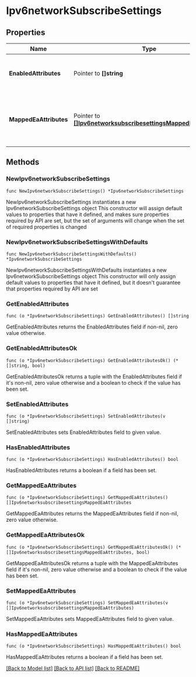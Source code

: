 # Ipv6networkSubscribeSettings

## Properties

Name | Type | Description | Notes
------------ | ------------- | ------------- | -------------
**EnabledAttributes** | Pointer to **[]string** | The list of Cisco ISE attributes allowed for subscription. | [optional] 
**MappedEaAttributes** | Pointer to [**[]Ipv6networksubscribesettingsMappedEaAttributes**](Ipv6networksubscribesettingsMappedEaAttributes.md) | The list of NIOS extensible attributes to Cisco ISE attributes mappings. | [optional] 

## Methods

### NewIpv6networkSubscribeSettings

`func NewIpv6networkSubscribeSettings() *Ipv6networkSubscribeSettings`

NewIpv6networkSubscribeSettings instantiates a new Ipv6networkSubscribeSettings object
This constructor will assign default values to properties that have it defined,
and makes sure properties required by API are set, but the set of arguments
will change when the set of required properties is changed

### NewIpv6networkSubscribeSettingsWithDefaults

`func NewIpv6networkSubscribeSettingsWithDefaults() *Ipv6networkSubscribeSettings`

NewIpv6networkSubscribeSettingsWithDefaults instantiates a new Ipv6networkSubscribeSettings object
This constructor will only assign default values to properties that have it defined,
but it doesn't guarantee that properties required by API are set

### GetEnabledAttributes

`func (o *Ipv6networkSubscribeSettings) GetEnabledAttributes() []string`

GetEnabledAttributes returns the EnabledAttributes field if non-nil, zero value otherwise.

### GetEnabledAttributesOk

`func (o *Ipv6networkSubscribeSettings) GetEnabledAttributesOk() (*[]string, bool)`

GetEnabledAttributesOk returns a tuple with the EnabledAttributes field if it's non-nil, zero value otherwise
and a boolean to check if the value has been set.

### SetEnabledAttributes

`func (o *Ipv6networkSubscribeSettings) SetEnabledAttributes(v []string)`

SetEnabledAttributes sets EnabledAttributes field to given value.

### HasEnabledAttributes

`func (o *Ipv6networkSubscribeSettings) HasEnabledAttributes() bool`

HasEnabledAttributes returns a boolean if a field has been set.

### GetMappedEaAttributes

`func (o *Ipv6networkSubscribeSettings) GetMappedEaAttributes() []Ipv6networksubscribesettingsMappedEaAttributes`

GetMappedEaAttributes returns the MappedEaAttributes field if non-nil, zero value otherwise.

### GetMappedEaAttributesOk

`func (o *Ipv6networkSubscribeSettings) GetMappedEaAttributesOk() (*[]Ipv6networksubscribesettingsMappedEaAttributes, bool)`

GetMappedEaAttributesOk returns a tuple with the MappedEaAttributes field if it's non-nil, zero value otherwise
and a boolean to check if the value has been set.

### SetMappedEaAttributes

`func (o *Ipv6networkSubscribeSettings) SetMappedEaAttributes(v []Ipv6networksubscribesettingsMappedEaAttributes)`

SetMappedEaAttributes sets MappedEaAttributes field to given value.

### HasMappedEaAttributes

`func (o *Ipv6networkSubscribeSettings) HasMappedEaAttributes() bool`

HasMappedEaAttributes returns a boolean if a field has been set.


[[Back to Model list]](../README.md#documentation-for-models) [[Back to API list]](../README.md#documentation-for-api-endpoints) [[Back to README]](../README.md)


